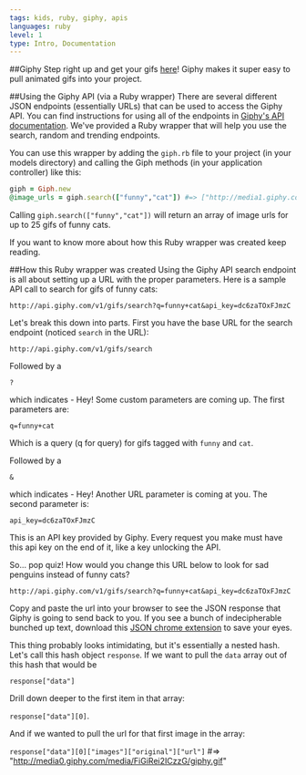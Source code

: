 ```yaml
---
tags: kids, ruby, giphy, apis
languages: ruby
level: 1
type: Intro, Documentation
---
```


##Giphy
Step right up and get your gifs [here](http://giphy.com/)! Giphy makes it super easy to pull animated gifs into your project.

##Using the Giphy API (via a Ruby wrapper)
There are several different JSON endpoints (essentially URLs) that can be used to access the Giphy API. You can find instructions for using all of the endpoints in [Giphy's API documentation](https://github.com/Giphy/GiphyAPI). We've provided a Ruby wrapper that will help you use the search, random and trending endpoints.

You can use this wrapper by adding the `giph.rb` file to your project (in your models directory) and calling the Giph methods (in your application controller) like this:

```ruby
giph = Giph.new
@image_urls = giph.search(["funny","cat"]) #=> ["http://media1.giphy.com/media/OJlZmXRwHXdKg/giphy.gif", "http://media1.giphy.com/media/DYeUCNxWsZ76o/giphy.gif", "http://media1.giphy.com/media/dFgEAn2QfHve8/giphy.gif" ... ]
```

Calling `giph.search(["funny","cat"])` will return an array of image urls for up to 25 gifs of funny cats.

If you want to know more about how this Ruby wrapper was created keep reading.

##How this Ruby wrapper was created
Using the Giphy API search endpoint is all about setting up a URL with the proper parameters. Here is a sample API call to search for gifs of funny cats:
```
http://api.giphy.com/v1/gifs/search?q=funny+cat&api_key=dc6zaTOxFJmzC
```

Let's break this down into parts. First you have the base URL for the search endpoint (noticed `search` in the URL):

```
http://api.giphy.com/v1/gifs/search
```
Followed by a

`?`

which indicates - Hey! Some custom parameters are coming up. The first parameters are:

`q=funny+cat`

Which is a query (q for query) for gifs tagged with `funny` and `cat`.

Followed by a

`&`

which indicates - Hey! Another URL parameter is coming at you. The second parameter is:

`api_key=dc6zaTOxFJmzC`

This is an API key provided by Giphy. Every request you make must have this api key on the end of it, like a key unlocking the API.

So... pop quiz! How would you change this URL below to look for sad penguins instead of funny cats?

```
http://api.giphy.com/v1/gifs/search?q=funny+cat&api_key=dc6zaTOxFJmzC
```

Copy and paste the url into your browser to see the JSON response that Giphy is going to send back to you. If you see a bunch of indecipherable bunched up text, download this [JSON chrome extension](https://chrome.google.com/webstore/detail/jsonview/chklaanhfefbnpoihckbnefhakgolnmc?hl=en) to save your eyes.

This thing probably looks intimidating, but it's essentially a nested hash. Let's call this hash object `response`. If we want to pull the `data` array out of this hash that would be

`response["data"]`

Drill down deeper to the first item in that array:

`response["data"][0]`.

And if we wanted to pull the url for that first image in the array:

`response["data"][0]["images"]["original"]["url"]` #=> "http://media0.giphy.com/media/FiGiRei2ICzzG/giphy.gif"






